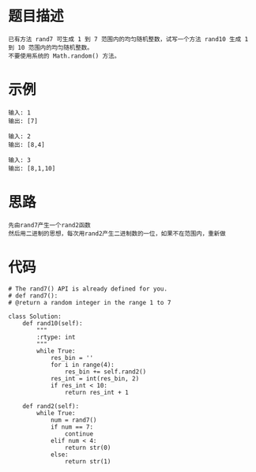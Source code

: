 # 题目描述
    已有方法 rand7 可生成 1 到 7 范围内的均匀随机整数，试写一个方法 rand10 生成 1 到 10 范围内的均匀随机整数。
    不要使用系统的 Math.random() 方法。
# 示例
```
输入: 1
输出: [7]

输入: 2
输出: [8,4]

输入: 3
输出: [8,1,10]
```
# 思路
    先由rand7产生一个rand2函数
    然后用二进制的思想，每次用rand2产生二进制数的一位，如果不在范围内，重新做

# 代码
```
# The rand7() API is already defined for you.
# def rand7():
# @return a random integer in the range 1 to 7

class Solution:
    def rand10(self):
        """
        :rtype: int
        """
        while True:
            res_bin = ''
            for i in range(4):
                res_bin += self.rand2()
            res_int = int(res_bin, 2)
            if res_int < 10:
                return res_int + 1  
    
    def rand2(self):
        while True:
            num = rand7()
            if num == 7:
                continue
            elif num < 4:
                return str(0)
            else:
                return str(1)

```
